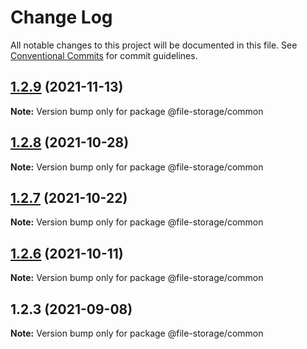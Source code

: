 # Change Log

All notable changes to this project will be documented in this file.
See [Conventional Commits](https://conventionalcommits.org) for commit guidelines.

## [1.2.9](https://github.com/googlicius/file-storage/compare/v1.2.8...v1.2.9) (2021-11-13)

**Note:** Version bump only for package @file-storage/common





## [1.2.8](https://github.com/googlicius/file-storage/compare/v1.2.7...v1.2.8) (2021-10-28)

**Note:** Version bump only for package @file-storage/common





## [1.2.7](https://github.com/googlicius/file-storage/compare/v1.2.6...v1.2.7) (2021-10-22)

**Note:** Version bump only for package @file-storage/common





## [1.2.6](https://github.com/googlicius/file-storage/compare/v1.2.5...v1.2.6) (2021-10-11)

**Note:** Version bump only for package @file-storage/common





## 1.2.3 (2021-09-08)

**Note:** Version bump only for package @file-storage/common
